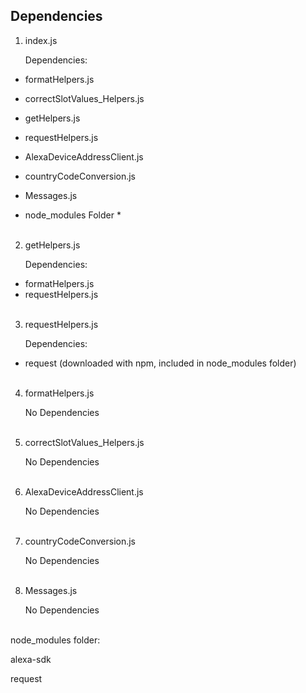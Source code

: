 ## Dependencies 

1. index.js

    Dependencies: 
* formatHelpers.js
* correctSlotValues_Helpers.js
* getHelpers.js
* requestHelpers.js
* AlexaDeviceAddressClient.js
* countryCodeConversion.js
* Messages.js

* node_modules Folder *  <br /><br />



2. getHelpers.js 

    Dependencies: 
* formatHelpers.js
* requestHelpers.js  <br /><br />


3. requestHelpers.js 

    Dependencies: 
* request (downloaded with npm, included in node_modules folder)  <br /><br />


4. formatHelpers.js 

    No Dependencies<br /><br />
    

5. correctSlotValues_Helpers.js

    No Dependencies<br /><br />
    

6. AlexaDeviceAddressClient.js

    No Dependencies<br /><br />
    

7. countryCodeConversion.js

    No Dependencies<br /><br />
    

8. Messages.js

    No Dependencies<br /><br />
    



node_modules folder:

alexa-sdk 

request 



